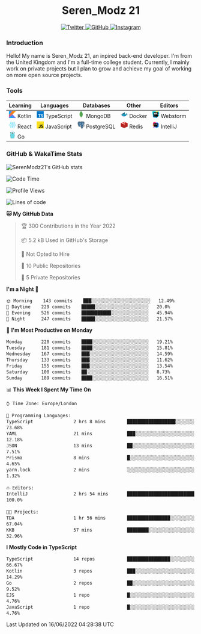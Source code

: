 <div align="center">
  <h1>Seren_Modz 21</h1>
  <a href="https://twitter.com/SerenModz21">
    <img alt="Twitter" src="https://img.shields.io/badge/twitter%20-%231DA1F2.svg?&style=for-the-badge&logo=Twitter&logoColor=white">
  </a>
  <a href="https://github.com/SerenModz21">
    <img alt="GitHub" src="https://img.shields.io/badge/github%20-%23121011.svg?&style=for-the-badge&logo=github&logoColor=white">
  </a>
  <a href="https://www.instagram.com/serenmodz21">
    <img alt="Instagram" src="https://img.shields.io/badge/instagram%20-%23E4405F.svg?&style=for-the-badge&logo=Instagram&logoColor=white">
  </a>
</div>

### Introduction

Hello! My name is Seren_Modz 21, an inpired back-end developer. I'm from the United Kingdom and I'm a full-time college student. Currently, I mainly work on private projects but I plan to grow and achieve my goal of working on more open source projects. 

### Tools

 **Learning**                                        | **Languages**                                               | **Databases**                                               | **Other**                                           | **Editors**                                                  
-----------------------------------------------------|-------------------------------------------------------------|-------------------------------------------------------------|-----------------------------------------------------|--------------------------------------------------------------
 <img width="19px" src="./assets/kotlin.svg"> Kotlin | <img width="19px" src="./assets/typescript.svg"> TypeScript | <img width="19px" src="./assets/mongodb.svg"> MongoDB       | <img width="19px" src="./assets/docker.svg"> Docker | <img width="19px" src="./assets/webstorm.svg"> Webstorm      
 <img width="19px" src="./assets/react.svg"> React   | <img width="19px" src="./assets/javascript.svg"> JavaScript | <img width="19px" src="./assets/postgresql.svg"> PostgreSQL | <img width="19px" src="./assets/redis.svg"> Redis   | <img width="19px" src="./assets/intellij-idea.svg"> IntelliJ
 <img width="19px" src="./assets/go.svg"> Go         |                                                             |                                                             |                                                     |                                                                                                               

### GitHub & WakaTime Stats

![SerenModz21's GitHub stats](https://github-readme-stats.vercel.app/api?username=SerenModz21&show_icons=true&theme=dark)

<!--START_SECTION:waka-->
![Code Time](http://img.shields.io/badge/Code%20Time-1%2C374%20hrs%2016%20mins-blue)

![Profile Views](http://img.shields.io/badge/Profile%20Views-5-blue)

![Lines of code](https://img.shields.io/badge/From%20Hello%20World%20I%27ve%20Written-13%20Thousand%20lines%20of%20code-blue)

**🐱 My GitHub Data** 

> 🏆 300 Contributions in the Year 2022
 > 
> 📦 5.2 kB Used in GitHub's Storage 
 > 
> 🚫 Not Opted to Hire
 > 
> 📜 10 Public Repositories 
 > 
> 🔑 5 Private Repositories  
 > 
**I'm a Night 🦉** 

```text
🌞 Morning    143 commits    ███░░░░░░░░░░░░░░░░░░░░░░   12.49% 
🌆 Daytime    229 commits    █████░░░░░░░░░░░░░░░░░░░░   20.0% 
🌃 Evening    526 commits    ███████████░░░░░░░░░░░░░░   45.94% 
🌙 Night      247 commits    █████░░░░░░░░░░░░░░░░░░░░   21.57%

```
📅 **I'm Most Productive on Monday** 

```text
Monday       220 commits    ████░░░░░░░░░░░░░░░░░░░░░   19.21% 
Tuesday      181 commits    ████░░░░░░░░░░░░░░░░░░░░░   15.81% 
Wednesday    167 commits    ███░░░░░░░░░░░░░░░░░░░░░░   14.59% 
Thursday     133 commits    ███░░░░░░░░░░░░░░░░░░░░░░   11.62% 
Friday       155 commits    ███░░░░░░░░░░░░░░░░░░░░░░   13.54% 
Saturday     100 commits    ██░░░░░░░░░░░░░░░░░░░░░░░   8.73% 
Sunday       189 commits    ████░░░░░░░░░░░░░░░░░░░░░   16.51%

```


📊 **This Week I Spent My Time On** 

```text
⌚︎ Time Zone: Europe/London

💬 Programming Languages: 
TypeScript               2 hrs 8 mins        ██████████████████░░░░░░░   73.68% 
YAML                     21 mins             ███░░░░░░░░░░░░░░░░░░░░░░   12.18% 
JSON                     13 mins             ██░░░░░░░░░░░░░░░░░░░░░░░   7.51% 
Prisma                   8 mins              █░░░░░░░░░░░░░░░░░░░░░░░░   4.65% 
yarn.lock                2 mins              ░░░░░░░░░░░░░░░░░░░░░░░░░   1.32%

🔥 Editors: 
IntelliJ                 2 hrs 54 mins       █████████████████████████   100.0%

🐱‍💻 Projects: 
TDA                      1 hr 56 mins        ████████████████░░░░░░░░░   67.04% 
KKB                      57 mins             ████████░░░░░░░░░░░░░░░░░   32.96%

```

**I Mostly Code in TypeScript** 

```text
TypeScript               14 repos            ████████████████░░░░░░░░░   66.67% 
Kotlin                   3 repos             ███░░░░░░░░░░░░░░░░░░░░░░   14.29% 
Go                       2 repos             ██░░░░░░░░░░░░░░░░░░░░░░░   9.52% 
EJS                      1 repo              █░░░░░░░░░░░░░░░░░░░░░░░░   4.76% 
JavaScript               1 repo              █░░░░░░░░░░░░░░░░░░░░░░░░   4.76%

```



 Last Updated on 16/06/2022 04:28:38 UTC
<!--END_SECTION:waka-->
